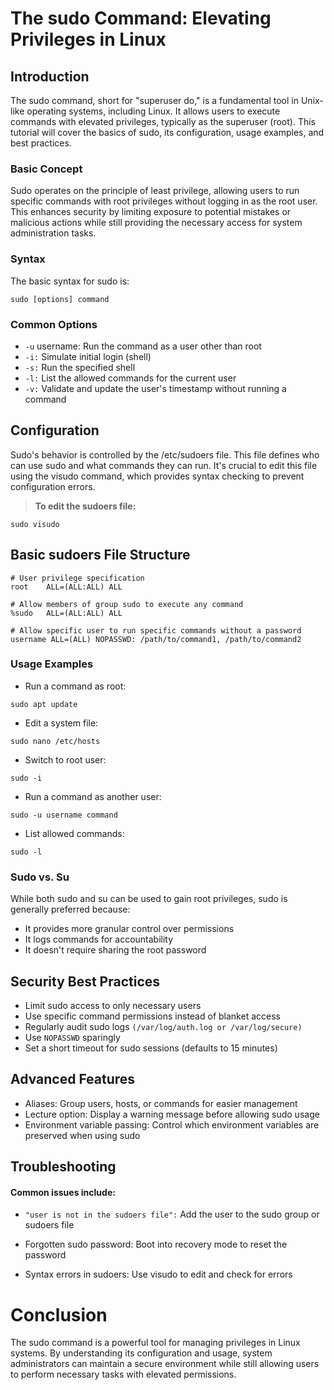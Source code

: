 # The sudo Command: Elevating Privileges in Linux

## Introduction

The sudo command, short for "superuser do," is a fundamental tool in Unix-like operating systems, including Linux. It allows users to execute commands with elevated privileges, typically as the superuser (root). This tutorial will cover the basics of sudo, its configuration, usage examples, and best practices.

### Basic Concept

Sudo operates on the principle of least privilege, allowing users to run specific commands with root privileges without logging in as the root user. This enhances security by limiting exposure to potential mistakes or malicious actions while still providing the necessary access for system administration tasks.

### Syntax

The basic syntax for sudo is:

```
sudo [options] command
```

### Common Options

- `-u` username: Run the command as a user other than root
- `-i:` Simulate initial login (shell)
- `-s:` Run the specified shell
- `-l:` List the allowed commands for the current user
- `-v:` Validate and update the user's timestamp without running a command

## Configuration

Sudo's behavior is controlled by the /etc/sudoers file. This file defines who can use sudo and what commands they can run. It's crucial to edit this file using the visudo command, which provides syntax checking to prevent configuration errors.

>**To edit the sudoers file:**

```
sudo visudo
```

## Basic sudoers File Structure

```
# User privilege specification
root    ALL=(ALL:ALL) ALL

# Allow members of group sudo to execute any command
%sudo   ALL=(ALL:ALL) ALL

# Allow specific user to run specific commands without a password
username ALL=(ALL) NOPASSWD: /path/to/command1, /path/to/command2
```

### Usage Examples

- Run a command as root:
```
sudo apt update
```

- Edit a system file:
```
sudo nano /etc/hosts
```

- Switch to root user:
```
sudo -i
```

- Run a command as another user:
```
sudo -u username command
```

- List allowed commands:
```
sudo -l
```

### Sudo vs. Su

While both sudo and su can be used to gain root privileges, sudo is generally preferred because:
- It provides more granular control over permissions
- It logs commands for accountability
- It doesn't require sharing the root password

## Security Best Practices

- Limit sudo access to only necessary users
- Use specific command permissions instead of blanket access
- Regularly audit sudo logs `(/var/log/auth.log or /var/log/secure)`
- Use `NOPASSWD` sparingly
- Set a short timeout for sudo sessions (defaults to 15 minutes)

## Advanced Features

- Aliases: Group users, hosts, or commands for easier management
- Lecture option: Display a warning message before allowing sudo usage
- Environment variable passing: Control which environment variables are preserved when using sudo

## Troubleshooting

#### Common issues include:

- `"user is not in the sudoers file":` Add the user to the sudo group or sudoers file

- Forgotten sudo password: Boot into recovery mode to reset the password

- Syntax errors in sudoers: Use visudo to edit and check for errors

# Conclusion

The sudo command is a powerful tool for managing privileges in Linux systems. By understanding its configuration and usage, system administrators can maintain a secure environment while still allowing users to perform necessary tasks with elevated permissions.
